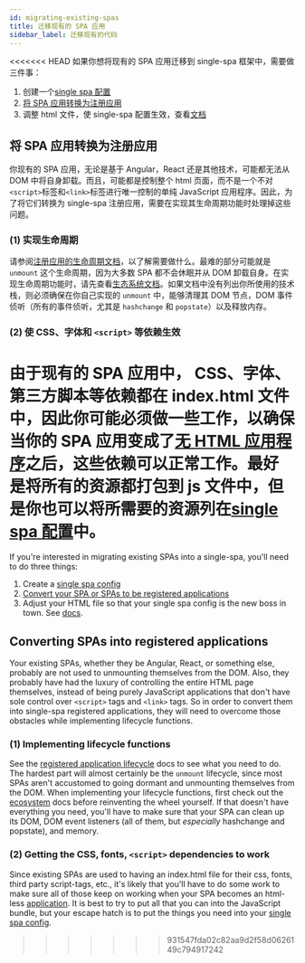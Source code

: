 ```yaml
---
id: migrating-existing-spas
title: 迁移现有的 SPA 应用
sidebar_label: 迁移现有的代码
---
```


<<<<<<< HEAD
如果你想将现有的 SPA 应用迁移到 single-spa 框架中，需要做三件事：

1. 创建一个[single spa 配置](configuration)
2. [将 SPA 应用转换为注册应用](#converting-spas-into-registered-applications)
3. 调整 html 文件，使 single-spa 配置生效，查看[文档](configuration#indexhtml-file)

## 将 SPA 应用转换为注册应用

你现有的 SPA 应用，无论是基于 Angular，React 还是其他技术，可能都无法从 DOM 中将自身卸载。而且，可能都是控制整个 html 页面，而不是一个不对`<script>`标签和`<link>`标签进行唯一控制的单纯 JavaScript 应用程序。因此，为了将它们转换为 single-spa 注册应用，需要在实现其生命周期功能时处理掉这些问题。

### (1) 实现生命周期

请参阅[注册应用的生命周期文档](building-applications.md#registered-application-lifecycle)，以了解需要做什么。最难的部分可能就是 `unmount` 这个生命周期，因为大多数 SPA 都不会休眠并从 DOM 卸载自身。在实现生命周期功能时，请先查看[生态系统文档](ecosystem.md)。如果文档中没有列出你所使用的技术栈，则必须确保在你自己实现的 `unmount` 中，能够清理其 DOM 节点，DOM 事件侦听（所有的事件侦听，尤其是 `hashchange` 和 `popstate`）以及释放内存。

### (2) 使 CSS、字体和 `<script>` 等依赖生效

由于现有的 SPA 应用中， CSS、字体、第三方脚本等依赖都在 index.html 文件中，因此你可能必须做一些工作，以确保当你的 SPA 应用变成了[无 HTML 应用程序](building-applications.md)之后，这些依赖可以正常工作。最好是将所有的资源都打包到 js 文件中，但是你也可以将所需要的资源列在[single spa 配置](configuration)中。
=======
If you're interested in migrating existing SPAs into a single-spa, you'll
need to do three things:

1. Create a [single spa config](/docs/configuration)
1. [Convert your SPA or SPAs to be registered applications](#converting-spas-into-registered-applications)
1. Adjust your HTML file so that your single spa config is the new boss in town.
   See [docs](/docs/configuration#indexhtml-file).

## Converting SPAs into registered applications
Your existing SPAs, whether they be Angular, React, or something else, probably are
not used to unmounting themselves from the DOM. Also, they probably have had the luxury
of controlling the entire HTML page themselves, instead of being purely JavaScript applications
that don't have sole control over `<script>` tags and `<link>` tags. So in order to convert them
into single-spa registered applications, they will need to overcome those obstacles while implementing
lifecycle functions.

### (1) Implementing lifecycle functions
See the [registered application lifecycle](building-applications.md#registered-application-lifecycle) docs to see what you need to do.
The hardest part will almost certainly be the `unmount` lifecycle, since most SPAs aren't accustomed
to going dormant and unmounting themselves from the DOM. When implementing your lifecycle functions, first check out the [ecosystem](ecosystem.md)
docs before reinventing the wheel yourself. If that doesn't have everything you need, you'll have to make sure that your
SPA can clean up its DOM, DOM event listeners (all of them, but *especially* hashchange and popstate),
and memory.

### (2) Getting the CSS, fonts, `<script>` dependencies to work
Since existing SPAs are used to having an index.html file for their css, fonts,
third party script-tags, etc., it's likely that you'll have to do some work
to make sure all of those keep on working when your SPA becomes an html-less [
application](/docs/building-applications). It is best to try to put all that
you can into the JavaScript bundle, but your escape hatch is to put the things
you need into your [single spa config](/docs/configuration).
>>>>>>> 931547fda02c82aa9d2f58d0626149c794917242

